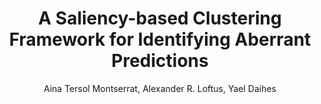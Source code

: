 ---
paperId: 35
author: Aina Tersol Montserrat, Alexander R. Loftus, Yael Daihes
publicationauthor: Montserrat, A. T. et al.
title: A Saliency-based Clustering Framework for Identifying Aberrant Predictions
pdf: Aina_Montserrat.pdf
poster: --
alt: --
type: Poster
topic: Deep Learning
subtopic: --
link: https://research.latinxinai.org/papers/icml/2023/pdf/Aina_Montserrat.pdf
conference: neurips
year: 2023
tags: neurips-2023
location: New Orleans, Louisiana
---